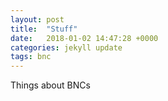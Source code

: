 ```yaml
---
layout: post
title:  "Stuff"
date:   2018-01-02 14:47:28 +0000
categories: jekyll update
tags: bnc
---
```


Things about BNCs
